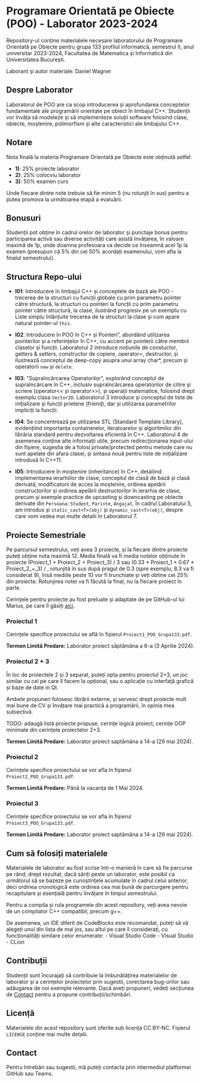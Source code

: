 # Programare Orientată pe Obiecte (POO) - Laborator 2023-2024

Repository-ul conține materialele necesare laboratorului de Programare Orientată pe Obiecte pentru grupa 133 profilul informatică, semestrul II, anul universitar 2023-2024, Facultatea de Matematica și Informatică din Universitatea București.

Laborant și autor materiale: Daniel Wagner


## Despre Laborator

Laboratorul de POO are ca scop introducerea și aprofundarea conceptelor fundamentale ale programării orientate pe obiect în limbajul C++. Studenții vor învăța să modeleze și să implementeze soluții software folosind clase, obiecte, moștenire, polimorfism și alte caracteristici ale limbajului C++.


## Notare

Nota finală la materia Programare Orientată pe Obiecte este obținută astfel:
- **1)**: 25% proiecte laborator
- **2)**: 25% colocviu laborator
- **3)**: 50% examen curs

Unde fiecare dintre note trebuie să fie minim 5 (nu rotunjit în sus) pentru a putea promova la următoarea etapă a evaluării.


## Bonusuri

Studenții pot obține în cadrul orelor de laborator și punctaje bonus pentru participarea activă sau diverse activități care asistă învățarea, în valoare maximă de 1p, unde doamna profesoara va decide ce înseamnă acel 1p la examen (presupun că 5% din cei 50% acordați examenului, vom afla la finalul semestrului).


## Structura Repo-ului

- **l01**: Introducere în limbajul C++ și conceptele de bază ale POO - trecerea de la structuri cu funcții globale cu prim parametru pointer către structură, la structuri cu pointeri la funcții cu prim parametru pointer către structură, la clase, ilustrând progresiv pe un exemplu cu Liste simplu înlănțuite trecerea de la structuri la clase și cum apare natural pointer-ul `this`.

- **l02**: Introducere în POO în C++ și Pointeri”, abordând utilizarea pointerilor și a referințelor în C++, cu accent pe pointerii către membrii claselor și funcții. Laboratorul 2 introduce noțiunile de constuctor, getters & setters, constructor de copiere, operator=, destructor, și ilustrează conceptul de deep-copy asupra unui array char*, precum și operatorii `new` și `delete`.

- **l03**: "Supraîncărcarea Operatorilor", explorând conceptul de supraîncărcare în C++, inclusiv supraîncărcarea operatorilor de citire și scriere (operator<< și operator>>), și operații matematice, folosind drept exemplu clasa `Vector2D`. Laboratorul 3 introduce și conceptul de liste de inițializare și funcții prietene (friend), dar și utilizarea parametrilor impliciți la funcții.

- **l04**: Se concentrează pe utilizarea STL (Standard Template Library), evidențiind importanța containerelor, iteratoarelor și algoritmilor din librăria standard pentru dezvoltarea eficientă în C++. Laboratorul 4 de asemenea conține alte informații utile, precum redirecționarea input-ului din fișiere, sugestia de a folosi private/protected pentru metode care nu sunt apelate din afara clasei, și sintaxa nouă pentru liste de inițializare introdusă în C++11.

- **l05**: Introducere în moștenire (inheritance) în C++, detaliind implementarea ierarhiilor de clase, conceptul de clasă de bază și clasă derivată, modificatorii de acces la moștenire, ordinea apelării constructorilor și ordinea apelării destructorilor în ierarhia de clase, precum și exemple practice de upcasting și downcasting pe obiecte derivate din `Persoana`: `Student`, `Parinte`, `Angajat`. În cadrul Laboratului 5, am introdus și `static_cast<T>(obj)` și `dynamic_cast<T>(obj)`, despre care vom vedea mai multe detalii în Laboratorul 7. 


## Proiecte Semestriale

Pe parcursul semestrului, veți avea 3 proiecte, și la fiecare dintre proiecte puteți obține nota maximă 12.
Media finală va fi media notelor obținute în proiecte (Proiect_1 + Proiect_2 + Proiect_3) / 3 sau (0.33 * Proiect_1 + 0.67 * Proiect_2_+_3) / , rotunjită în sus după pragul de 0.3 (spre exemplu, 8.3 va fi considerat 9), însă mediile peste 10 vor fi trunchiate și veți obtine cei 25% din proiecte. Rotunjirea notei va fi făcută la final, nu la fiecare proiect în parte.

Cerințele pentru proiecte au fost preluate și adaptate de pe GitHub-ul lui Marius, pe care îl găsiți [aici](https://github.com/mcmarius/poo/).

### Proiectul 1

Cerințele specifice proiectului se află în fișierul `Proiect1_POO_Grupa133.pdf`.

**Termen Limită Predare:** Laborator proiect săptămâna a 6-a (3 Aprilie 2024).

### Proiectul 2 + 3

În loc de proiectele 2 și 3 separat, puteți opta pentru proiectul 2+3, un joc similar cu cel pe care îl facem la opțional, sau o aplicație cu interfață grafică și baze de date in Qt. 

Ambele propuneri folosesc librării externe, și servesc drept proiecte mult mai bune de CV și învățare mai practică a programării, în opinia mea subiectivă.

TODO: adaugă listă proiecte propuse, cerințe logică proiect, cerințe OOP minimale din cerințele proiectelor 2+3.

**Termen Limită Predare:** Laborator proiect saptămâna a 14-a (29 mai 2024).

### Proiectul 2

Cerințele specifice proiectului se vor afla în fișierul `Proiect2_POO_Grupa133.pdf`.

**Termen Limită Predare:** Până la vacanța de 1 Mai 2024.

### Proiectul 3

Cerințele specifice proiectului se vor afla în fișierul `Proiect3_POO_Grupa133.pdf`.

**Termen Limită Predare:** Laborator proiect saptămâna a 14-a (29 mai 2024).


## Cum să folosiți materialele

Materialele de laborator au fost scrise într-o manieră în care să fie parcurse pe rând, drept rezultat, dacă săriți peste un laborator, este posibil ca următorul să se bazeze pe cunoștințele acumulate în cadrul celui anterior, deci ordinea cronologică este ordinea cea mai bună de parcurgere pentru recapitulare și esențială pentru învățare în timpul semestrului.

Pentru a compila și rula programele din acest repository, veți avea nevoie de un compilator C++ compatibil, precum g++.

De asemenea, un IDE diferit de CodeBlocks este recomandat, puteți să vă alegeți unul din lista de mai jos, sau altul pe care îl considerați, cu funcționalități similare celor enumerate:
    - Visual Studio Code
    - Visual Studio
    - CLion


## Contribuții

Studenții sunt încurajați să contribuie la îmbunătățirea materialelor de laborator și a cerințelor proiectelor prin sugestii, corectarea bug-urilor sau adăugarea de noi exemple relevante. Dacă aveți propuneri, vedeți secțiunea de [Contact](#section-contact) pentru a propune contribuții/schimbări.


## Licență

Materialele din acest repository sunt oferite sub licența CC BY-NC. Fișierul `LICENSE` conține mai multe detalii.


## Contact

<a name="section-contact"></a>

Pentru întrebări sau sugestii, mă puteți contacta prin intermediul platformei GitHub sau Teams.
